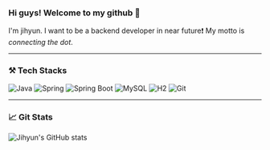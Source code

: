 ### Hi guys! Welcome to my github 👋

I'm jihyun. I want to be a backend developer in near future❗
My motto is *connecting the dot*.

---

### ⚒️ Tech Stacks

![Java](https://img.shields.io/badge/-Java-007396?style=for-the-badge&logo=&logoColor=white)
![Spring](https://img.shields.io/badge/-Spring-6DB33F?style=for-the-badge&logo=spring&logoColor=white)
![Spring Boot](https://img.shields.io/badge/-SpringBoot-6DB33F?style=for-the-badge&logo=springboot&logoColor=white)
![MySQL](https://img.shields.io/badge/-MySQL-4479A1?style=for-the-badge&logo=mysql&logoColor=white)
![H2](https://img.shields.io/badge/-H2-00599C?style=for-the-badge&logo=H2&logoColor=white)
![Git](https://img.shields.io/badge/-Git-F05032?style=for-the-badge&logo=git&logoColor=white)

---
### 📈 Git Stats
![Jihyun's GitHub stats](https://github-readme-stats.vercel.app/api?username=Jihyun3478&show_icons=true&theme=prussian)

[//]: # (### 💻 Projects)
